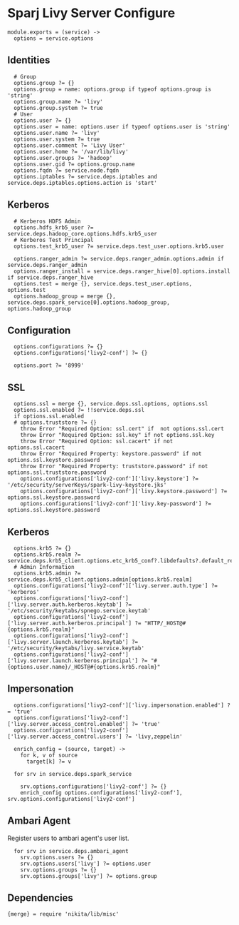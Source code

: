 
# Sparj Livy Server Configure

    module.exports = (service) ->
      options = service.options

## Identities

      # Group
      options.group ?= {}
      options.group = name: options.group if typeof options.group is 'string'
      options.group.name ?= 'livy'
      options.group.system ?= true
      # User
      options.user ?= {}
      options.user = name: options.user if typeof options.user is 'string'
      options.user.name ?= 'livy'
      options.user.system ?= true
      options.user.comment ?= 'Livy User'
      options.user.home ?= '/var/lib/livy'
      options.user.groups ?= 'hadoop'
      options.user.gid ?= options.group.name
      options.fqdn ?= service.node.fqdn
      options.iptables ?= service.deps.iptables and service.deps.iptables.options.action is 'start'

## Kerberos

      # Kerberos HDFS Admin
      options.hdfs_krb5_user ?= service.deps.hadoop_core.options.hdfs.krb5_user
      # Kerberos Test Principal
      options.test_krb5_user ?= service.deps.test_user.options.krb5.user

      options.ranger_admin ?= service.deps.ranger_admin.options.admin if service.deps.ranger_admin
      options.ranger_install = service.deps.ranger_hive[0].options.install if service.deps.ranger_hive
      options.test = merge {}, service.deps.test_user.options, options.test
      options.hadoop_group = merge {}, service.deps.spark_service[0].options.hadoop_group, options.hadoop_group

## Configuration

      options.configurations ?= {}
      options.configurations['livy2-conf'] ?= {}

      options.port ?= '8999'
      
## SSL

      options.ssl = merge {}, service.deps.ssl.options, options.ssl
      options.ssl.enabled ?= !!service.deps.ssl
      if options.ssl.enabled
      # options.truststore ?= {}
        throw Error "Required Option: ssl.cert" if  not options.ssl.cert
        throw Error "Required Option: ssl.key" if not options.ssl.key
        throw Error "Required Option: ssl.cacert" if not options.ssl.cacert
        throw Error "Required Property: keystore.password" if not options.ssl.keystore.password
        throw Error "Required Property: truststore.password" if not options.ssl.truststore.password
        options.configurations['livy2-conf']['livy.keystore'] ?= '/etc/security/serverKeys/spark-livy-keystore.jks'
        options.configurations['livy2-conf']['livy.keystore.password'] ?= options.ssl.keystore.password
        options.configurations['livy2-conf']['livy.key-password'] ?=  options.ssl.keystore.password
        
## Kerberos

      options.krb5 ?= {}
      options.krb5.realm ?= service.deps.krb5_client.options.etc_krb5_conf?.libdefaults?.default_realm
      # Admin Information
      options.krb5.admin ?= service.deps.krb5_client.options.admin[options.krb5.realm]
      options.configurations['livy2-conf']['livy.server.auth.type'] ?= 'kerberos'
      options.configurations['livy2-conf']['livy.server.auth.kerberos.keytab'] ?= '/etc/security/keytabs/spnego.service.keytab'
      options.configurations['livy2-conf']['livy.server.auth.kerberos.principal'] ?= "HTTP/_HOST@#{options.krb5.realm}"
      options.configurations['livy2-conf']['livy.server.launch.kerberos.keytab'] ?= '/etc/security/keytabs/livy.service.keytab'
      options.configurations['livy2-conf']['livy.server.launch.kerberos.principal'] ?= "#{options.user.name}/_HOST@#{options.krb5.realm}"

## Impersonation

      options.configurations['livy2-conf']['livy.impersonation.enabled'] ?= 'true'
      options.configurations['livy2-conf']['livy.server.access_control.enabled'] ?= 'true'
      options.configurations['livy2-conf']['livy.server.access_control.users'] ?= 'livy,zeppelin'

      enrich_config = (source, target) ->
        for k, v of source
          target[k] ?= v

      for srv in service.deps.spark_service

        srv.options.configurations['livy2-conf'] ?= {}
        enrich_config options.configurations['livy2-conf'], srv.options.configurations['livy2-conf']

## Ambari Agent
Register users to ambari agent's user list.

      for srv in service.deps.ambari_agent
        srv.options.users ?= {}
        srv.options.users['livy'] ?= options.user
        srv.options.groups ?= {}
        srv.options.groups['livy'] ?= options.group

## Dependencies

    {merge} = require 'nikita/lib/misc'
